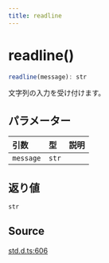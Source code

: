 ```yaml
---
title: readline
---
```


# readline()

```ts
readline(message): str
```

文字列の入力を受け付けます。

## パラメーター

| 引数 | 型 | 説明 |
| :------ | :------ | :------ |
| `message` | `str` |  |

## 返り値

`str`

## Source

[std.d.ts:606](https://github.com/slofp/aitslib/blob/c68ee63df45b36b0270b35442b084a226b762eeb/src/std.d.ts#L606)
